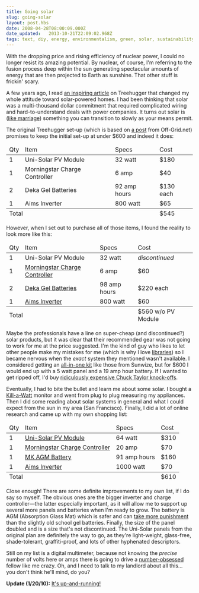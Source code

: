 ```yaml
---
title: Going solar
slug: going-solar
layout: post.hbs
date: 2008-04-28T08:00:09.000Z
date_updated:   2013-10-21T22:09:02.968Z
tags: text, diy, energy, environmentalism, green, solar, sustainability
---
```


With the dropping price and rising efficiency of nuclear power, I could no longer resist its amazing potential. By nuclear, of course, I'm referring to the fusion process deep within the sun generating spectacular amounts of energy that are then projected to Earth as sunshine. That other stuff is frickin' scary.<!--more-->

A few years ago, I read <a href="http://www.treehugger.com/files/2005/10/inexpensive_diy.php">an inspiring article</a> on Treehugger that changed my whole attitude toward solar-powered homes. I had been thinking that solar was a multi-thousand dollar commitment that required complicated wiring and hard-to-understand deals with power companies. It turns out solar is (<a href="http://www.unmarried.org/">like marriage</a>) something you can transition to slowly as your means permit.

The original Treehugger set-up (which is based on <a href="http://www.off-grid.net/index.php?p=487">a post</a> from Off-Grid.net) promises to keep the initial set-up at under $600 and indeed it does:

<table>
<thead><tr><td>Qty</td><td>Item</td><td>Specs</td><td>Cost</td></tr></thead>
<tr><td>1</td><td>Uni-Solar PV Module</td><td>32 watt</td><td>$180</td></tr>
<tr><td>1</td><td>Morningstar Charge Controller</td><td>6 amp</td><td>$40</td></tr>
<tr><td>2</td><td>Deka Gel Batteries</td><td>92 amp hours</td><td>$130 each</td></tr>
<tr><td>1</td><td>Aims Inverter</td><td>800 watt</td><td>$65</td></tr>
<tfoot><tr><td colspan="3">Total</td><td>$545</td></tr></tfoot>
</table>

However, when I set out to purchase all of those items, I found the reality to look more like this:

<table>
<thead><tr><td>Qty</td><td>Item</td><td>Specs</td><td>Cost</td></tr></thead>
<tr><td>1</td><td>Uni-Solar PV Module</td><td>32 watt</td><td><i>discontinued</i></td></tr>
<tr><td>1</td><td><a href="http://www.solarhome.org/index.asp?PageAction=VIEWPROD&ProdID=1313">Morningstar Charge Controller</a></td><td>6 amp</td><td>$60</td></tr>
<tr><td>2</td><td><a href="http://www.solarhome.org/index.asp?PageAction=VIEWPROD&ProdID=1070">Deka Gel Batteries</a></td><td>98 amp hours</td><td>$220 each</td></tr>
<tr><td>1</td><td><a href="http://theinverterstore.com/the-inverter-store-product.php?model=pwrinv800w-top-rgb">Aims Inverter</a></td><td>800 watt</td><td>$60</td></tr>
<tfoot><tr><td colspan="3">Total</td><td>$560 w/o PV Module</td></tr></tfoot>
</table>

Maybe the professionals have a line on super-cheap (and discontinued?) solar products, but it was clear that their recommended gear was not going to work for me at the price suggested. I'm the kind of guy who likes to let other people make my mistakes for me (which is why I love <a href="http://jquery.com/">libraries</a>) so I became nervous when the <em>exact</em> system they mentioned wasn't available. I considered getting an <a href="http://store.altenergystore.com/Kits-and-Package-Deals/Self-Contained-Off-Grid-Systems/Sunwize-Pr-005-12-019-Eiaa-000/p1716/">all-in-one kit</a> like those from Sunwize, but for $600 I would end up with a 5 watt panel and a 19 amp hour battery. If I wanted to get ripped off, I'd buy <a href="http://www.am-firmament.com/neighborhood/fury_wheels_hi_sneakers.php?view=02">ridiculously expensive Chuck Taylor knock-offs</a>.

Eventually, I had to bite the bullet and learn me about some solar. I bought a <a href="http://www.amazon.com/P3-International-P4400-Electricity-Monitor/dp/B00009MDBU/">Kill-a-Watt</a> monitor and went from plug to plug measuring my appliances. Then I did some reading about solar systems in general and what I could expect from the sun in my area (San Francisco). Finally, I did a lot of online research and came up with my own shopping list:

<table>
<thead><tr><td>Qty</td><td>Item</td><td>Specs</td><td>Cost</td></tr></thead>
<tr><td>1</td><td><a href="http://www.solarhome.org/index.asp?PageAction=VIEWPROD&ProdID=1718">Uni-Solar PV Module</a></td><td>64 watt</td><td>$310</td></tr>
<tr><td>1</td><td><a href="http://www.solarhome.org/index.asp?PageAction=VIEWPROD&ProdID=1311">Morningstar Charge Controller</a></td><td>20 amp</td><td>$70</td></tr>
<tr><td>1</td><td><a href="http://www.solarhome.org/index.asp?PageAction=VIEWPROD&ProdID=2353">MK AGM Battery</a></td><td>91 amp hours</td><td>$160</td></tr>
<tr><td>1</td><td><a href="http://theinverterstore.com/the-inverter-store-product.php?model=pwrb1000">Aims Inverter</a></td><td>1000 watt</td><td>$70</td></tr>
<tfoot><tr><td colspan="3">Total</td><td>$610</td></tr></tfoot>
</table>

Close enough! There are some definite improvements to my own list, if I do say so myself. The obvious ones are the bigger inverter and charge controller&mdash;the latter especially important, as it will allow me to support up several more panels and batteries when I'm ready to grow. The battery is AGM (Absorption Glass Mat) which is safer and can <a href="http://www.burningman.com/environment/resources/energy.html">take more punishment</a> than the slightly old school gel batteries. Finally, the size of the panel doubled and is a size that's not discontinued. The Uni-Solar panels from the original plan are definitely the way to go, as they're light-weight, glass-free, shade-tolerant, graffiti-proof, and lots of other hyphenated descriptors.

Still on my list is a digital multimeter, because not knowing the <em>precise</em> number of volts here or amps there is going to drive a <a href="http://www.sunshocked.com/stanifesto/archives/why-im-spending-104-hours-on-the-train-this-december/">number-obsessed</a> fellow like me crazy. Oh, and I need to talk to my landlord about all this... you don't think he'll mind, do you?

<strong>Update (1/20/10):</strong> <a href="http://sunshocked.com/stanifesto/archives/going-solar-pt-ii/">It's up-and-running!</a>

